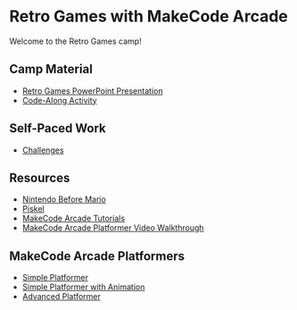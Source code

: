# Retro Games with MakeCode Arcade
Welcome to the Retro Games camp!

## Camp Material
- <a href="RetroGames.pptx" target="_blank">Retro Games PowerPoint Presentation</a>
- [Code-Along Activity](CodeAlong.md)

## Self-Paced Work
- [Challenges](Challenges.md)

## Resources
- [Nintendo Before Mario](http://blog.beforemario.com/p/nintendo-before-mario.html)
- [Piskel](https://www.piskelapp.com/)
- [MakeCode Arcade Tutorials](https://arcade.makecode.com/tutorials)
- [MakeCode Arcade Platformer Video Walkthrough](https://www.youtube.com/watch?v=9bSX9Q5aP6E)

## MakeCode Arcade Platformers
- [Simple Platformer](https://makecode.com/_b6V3sP1w5DgL)
- [Simple Platformer with Animation](https://makecode.com/_3wXbAr715Myi)
- [Advanced Platformer](https://arcade.makecode.com/71044-22408-12308-23475)